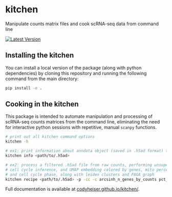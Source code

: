 # kitchen

Manipulate counts matrix files and cook scRNA-seq data from command line

[![Latest Version][tag-version]][repo-url]

## Installing the kitchen

You can install a local version of the package (along with python dependencies) by cloning this repository and running the following command from the main directory:

```bash
pip install -e .
```

## Cooking in the kitchen

This package is intended to automate manipulation and processing of scRNA-seq counts matrices from the command line, eliminating the need for interactive python sessions with repetitive, manual `scanpy` functions.

```bash
# print out all kitchen command options
kitchen -h

# ex1: print information about anndata object (saved in .h5ad format) to console
kitchen info <path/to/.h5ad>

# ex2: process a filtered .h5ad file from raw counts, performing unsupervised clustering,
# cell cycle inference, and UMAP embedding colored by genes, mito percentage,
# and cell cycle phase, along with leiden clusters and PAGA graph
kitchen recipe <path/to/.h5ad> -p -cc -c arcsinh_n_genes_by_counts pct_counts_mito phase
```

Full documentation is available at [codyheiser.github.io/kitchen/](https://codyheiser.github.io/kitchen/).

[tag-version]: https://img.shields.io/github/v/tag/codyheiser/kitchen
[repo-url]: https://github.com/codyheiser/kitchen
